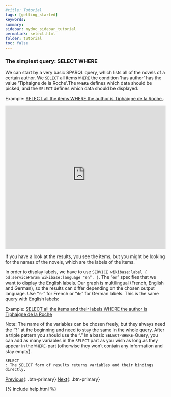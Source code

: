 ```yaml
---
#title: Tutorial
tags: [getting_started]
keywords:
summary:
sidebar: mydoc_sidebar_tutorial
permalink: select.html
folder: tutorial
toc: false
---
```


### **The simplest query: SELECT WHERE**

We can start by a very basic SPARQL query, which lists all of the novels of a certain author. We `SELECT` all items `WHERE` the condition 'has author' has the value 'Tiphaigne de la Roche'.The `WHERE` defines which data should be picked, and the `SELECT` defines which data should be displayed.

Example: [SELECT all the items WHERE the author is Tiphaigne de la Roche ](https://tinyurl.com/235c7uen).

<p><iframe  style="width:100%;max-width:100%;height:450px" frameborder="0" src="http://query.mimotext.uni-trier.de/#%23%20novels%20by%20Tiphaigne%20de%20la%20Roche%0Aprefix%20wd%3A%3Chttp%3A%2F%2Fdata.mimotext.uni-trier.de%2Fentity%2F%3E%0Aprefix%20wdt%3A%3Chttp%3A%2F%2Fdata.mimotext.uni-trier.de%2Fprop%2Fdirect%2F%3E%20%0ASELECT%20%3Fitem%20%0AWHERE%20%0A%7B%0A%20%20%3Fitem%20wdt%3AP5%20wd%3AQ940.%0A%20%20%20%20%20%20%20%20SERVICE%20wikibase%3Alabel%20%7B%20bd%3AserviceParam%20wikibase%3Alanguage%20%22en%22.%20%7D%0A%7D"></iframe>
                </p>

If you have a look at the results, you see the items, but you might be looking for the names of the novels, which are the labels of the items.

In order to display labels, we have to use `SERVICE wikibase:label { bd:serviceParam wikibase:language "en”. }`. The “`en`” specifies that we want to display the English labels. Our graph is multilingual (French, English and German), so the results can differ depending on the chosen output language. Use “`fr`” for French or “`de`” for German labels. This is the same query with English labels:

Example: [SELECT all the items and their labels WHERE the author is Tiphaigne de la Roche ](https://tinyurl.com/23pzmwxq)

Note:
The name of the variables can be chosen freely, but they always need the “?” at the beginning and need to stay the same in the whole query.
After a triple pattern you should use the “.”
In a basic `SELECT-WHERE`-Query, you can add as many variables in the `SELECT` part as you wish as long as they appear in the `WHERE`-part (otherwise they won’t contain any information and stay empty).

```
SELECT
: The SELECT form of results returns variables and their bindings directly.

```

[Previous](./getting_started.html){: .btn-primary} [Next](./bind.html){: .btn-primary}

{% include help.html %}
